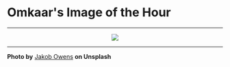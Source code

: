 # Omkaar's Image of the Hour

---

<div align="center">

<a href="https://unsplash.com/photos/crowded-street-scene-in-japan-with-a-cyclist-ASqfmxJrBz4">
  <img src="https://images.unsplash.com/photo-1742268350506-efd0f67ee859?crop=entropy&cs=tinysrgb&fit=max&fm=jpg&ixid=M3w3NjA2Nzh8MHwxfHJhbmRvbXx8fHx8fHx8fDE3NTQ1NjgwMDB8&ixlib=rb-4.1.0&q=80&w=1080" style="max-width:100%; height:auto;">
</a>



</div>

---

**Photo by** [Jakob Owens](https://unsplash.com/@jakobowens1) **on Unsplash**
